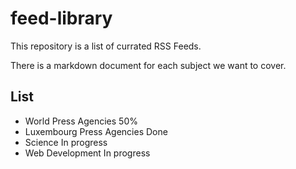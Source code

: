 # feed-library

This repository is a list of currated RSS Feeds. 

There is a markdown document for each subject we want to cover.

## List

- World Press Agencies         50%
- Luxembourg Press Agencies    Done
- Science                      In progress
- Web Development              In progress
